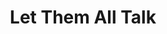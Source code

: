 ---
title: "Let Them All Talk"
year: 2020
rating: 4
stars: "★★★★"
rewatched: false
permalink: "let-them-all-talk"
watched_on: 2021-01-03
---